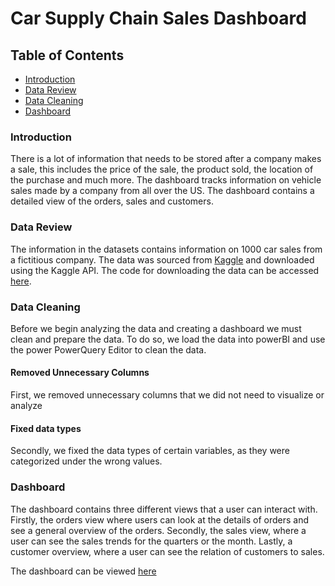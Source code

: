 # Car Supply Chain Sales Dashboard

## Table of Contents
* [Introduction](#introduction)
* [Data Review](#data-review)
* [Data Cleaning](#data-cleaning)
* [Dashboard](#dashboard)

### Introduction

There is a lot of information that needs to be stored after a company makes a sale, this includes the price of the sale, the product sold, the location of the purchase and much more. The dashboard tracks information on vehicle sales made by a company from all over the US. The dashboard contains a detailed view of the orders, sales and customers. 

### Data Review

The information in the datasets contains information on 1000 car sales from a fictitious company. The data was sourced from [Kaggle](https://www.kaggle.com/datasets/prashantk93/supply-chain-management-for-car/data) and downloaded using the Kaggle API. The code for downloading the data can be accessed [here](https://github.com/jidafan/Car-Sale-Dashboard/blob/main/Download.ipynb). 

### Data Cleaning

Before we begin analyzing the data and creating a dashboard we must clean and prepare the data. To do so, we load the data into powerBI and use the power PowerQuery Editor to clean the data.

#### Removed Unnecessary Columns

First, we removed unnecessary columns that we did not need to visualize or analyze

#### Fixed data types

Secondly, we fixed the data types of certain variables, as they were categorized under the wrong values.

### Dashboard

The dashboard contains three different views that a user can interact with. Firstly, the orders view where users can look at the details of orders and see a general overview of the orders. Secondly, the sales view, where a user can see the sales trends for the quarters or the month. Lastly, a customer overview, where a user can see the relation of customers to sales.

The dashboard can be viewed [here]()

